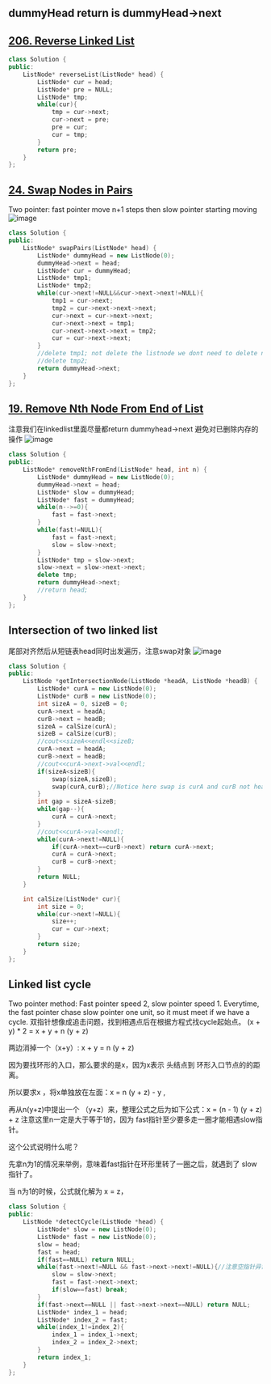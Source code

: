 ## **dummyHead return is dummyHead->next**

## [206. Reverse Linked List](https://leetcode.cn/problems/reverse-linked-list/description/)

```cpp
class Solution {
public:
    ListNode* reverseList(ListNode* head) {
        ListNode* cur = head;
        ListNode* pre = NULL;
        ListNode* tmp;
        while(cur){
            tmp = cur->next;
            cur->next = pre;
            pre = cur;
            cur = tmp;
        }
        return pre;
    }
};
```

## [24. Swap Nodes in Pairs](https://leetcode.cn/problems/swap-nodes-in-pairs/)
Two pointer: fast pointer move n+1 steps then slow pointer starting moving
![image](https://github.com/YunfanLing/YunfanLing.github.io/assets/102476857/9019c4d3-c355-47a2-b9b0-9b26fb49cdba)

```CPP
class Solution {
public:
    ListNode* swapPairs(ListNode* head) {
        ListNode* dummyHead = new ListNode(0);
        dummyHead->next = head;
        ListNode* cur = dummyHead;
        ListNode* tmp1;
        ListNode* tmp2;
        while(cur->next!=NULL&&cur->next->next!=NULL){
            tmp1 = cur->next;
            tmp2 = cur->next->next->next;
            cur->next = cur->next->next;
            cur->next->next = tmp1;
            cur->next->next->next = tmp2;
            cur = cur->next->next;
        }
        //delete tmp1; not delete the listnode we dont need to delete node here
        //delete tmp2;
        return dummyHead->next;
    }
};
```

## [19. Remove Nth Node From End of List](https://leetcode.cn/problems/remove-nth-node-from-end-of-list/)
注意我们在linkedlist里面尽量都return dummyhead->next 避免对已删除内存的操作
![image](https://github.com/YunfanLing/YunfanLing.github.io/assets/102476857/3ab82ced-4a44-459e-9101-99670f1001e3)

```CPP
class Solution {
public:
    ListNode* removeNthFromEnd(ListNode* head, int n) {
        ListNode* dummyHead = new ListNode(0);
        dummyHead->next = head;
        ListNode* slow = dummyHead;
        ListNode* fast = dummyHead;
        while(n-->=0){
            fast = fast->next;
        }
        while(fast!=NULL){
            fast = fast->next;
            slow = slow->next;
        }
        ListNode* tmp = slow->next;
        slow->next = slow->next->next;
        delete tmp;
        return dummyHead->next;
        //return head;  
    }
};
```
## Intersection of two linked list
尾部对齐然后从短链表head同时出发遍历，注意swap对象
![image](https://github.com/YunfanLing/YunfanLing.github.io/assets/102476857/d6c4d5d6-7b5e-4a32-b23e-ea43ad4d8608)

```CPP
class Solution {
public:
    ListNode *getIntersectionNode(ListNode *headA, ListNode *headB) {
        ListNode* curA = new ListNode(0);
        ListNode* curB = new ListNode(0);
        int sizeA = 0, sizeB = 0;
        curA->next = headA;
        curB->next = headB;
        sizeA = calSize(curA);
        sizeB = calSize(curB);
        //cout<<sizeA<<endl<<sizeB;
        curA->next = headA;
        curB->next = headB;
        //cout<<curA->next->val<<endl;  
        if(sizeA<sizeB){
            swap(sizeA,sizeB);
            swap(curA,curB);//Notice here swap is curA and curB not headA headB. change headA headB wouldnt change what curA and curB point to.
        }
        int gap = sizeA-sizeB;
        while(gap--){
            curA = curA->next;
        }
        //cout<<curA->val<<endl;
        while(curA->next!=NULL){
            if(curA->next==curB->next) return curA->next;
            curA = curA->next;
            curB = curB->next;
        }
        return NULL;
    }

    int calSize(ListNode* cur){
        int size = 0;
        while(cur->next!=NULL){
            size++;
            cur = cur->next;
        }
        return size;
    }
};
```

## Linked list cycle
Two pointer method: Fast pointer speed 2, slow pointer speed 1. Everytime, the fast pointer chase slow pointer one unit, so it must meet if we have a cycle.
双指针想像成追击问题，找到相遇点后在根据方程式找cycle起始点。
(x + y) * 2 = x + y + n (y + z)

两边消掉一个（x+y）: x + y = n (y + z)

因为要找环形的入口，那么要求的是x，因为x表示 头结点到 环形入口节点的的距离。

所以要求x ，将x单独放在左面：x = n (y + z) - y ,

再从n(y+z)中提出一个 （y+z）来，整理公式之后为如下公式：x = (n - 1) (y + z) + z 注意这里n一定是大于等于1的，因为 fast指针至少要多走一圈才能相遇slow指针。

这个公式说明什么呢？

先拿n为1的情况来举例，意味着fast指针在环形里转了一圈之后，就遇到了 slow指针了。

当 n为1的时候，公式就化解为 x = z，
```cpp
class Solution {
public:
    ListNode *detectCycle(ListNode *head) {
        ListNode* slow = new ListNode(0);
        ListNode* fast = new ListNode(0);
        slow = head;
        fast = head;
        if(fast==NULL) return NULL;
        while(fast->next!=NULL && fast->next->next!=NULL){//注意空指针异常
            slow = slow->next;
            fast = fast->next->next;
            if(slow==fast) break;
        }
        if(fast->next==NULL || fast->next->next==NULL) return NULL;
        ListNode* index_1 = head;
        ListNode* index_2 = fast;
        while(index_1!=index_2){
            index_1 = index_1->next;
            index_2 = index_2->next;
        }
        return index_1;
    }
};
```
